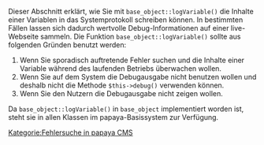 
Dieser Abschnitt erklärt, wie Sie mit `base_object::logVariable()` die Inhalte einer Variablen in das Systemprotokoll schreiben können. In bestimmten Fällen lassen sich dadurch wertvolle Debug-Informationen auf einer live-Webseite sammeln. Die Funktion `base_object::logVariable()` sollte aus folgenden Gründen benutzt werden:

1.  Wenn Sie sporadisch auftretende Fehler suchen und die Inhalte einer Variable während des laufenden Betriebs überwachen wollen.
2.  Wenn Sie auf dem System die Debugausgabe nicht benutzen wollen und deshalb nicht die Methode `$this->debug()` verwenden können.
3.  Wenn Sie den Nutzern die Debugausgabe nicht zeigen wollen.

Da `base_object::logVariable()` in `base_object` implementiert worden ist, steht sie in allen Klassen im papaya-Basissystem zur Verfügung.

[Kategorie:Fehlersuche in papaya CMS](export_de/Kategorie:Fehlersuche_in_papaya_CMS.md)